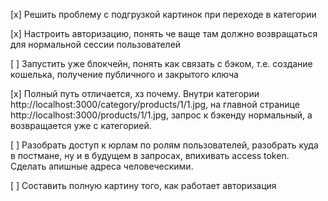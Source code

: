 [x] Решить проблему с подгрузкой картинок при переходе в категории

[x] Настроить авторизацию, понять че ваще там должно возвращаться для нормальной сессии пользователей

[ ] Запустить уже блокчейн, понять как связать с бэком, т.е. создание кошелька, получение публичного и закрытого ключа

[x] Полный путь отличается, хз почему. Внутри категории http://localhost:3000/category/products/1/1.jpg, на главной странице http://localhost:3000/products/1/1.jpg, запрос к бэкенду нормальный, а возвращается уже с категорией.

[ ] Разобрать доступ к юрлам по ролям пользователей, разобрать куда в постмане, ну и в будущем в запросах, впихивать access token. Сделать апишные адреса человеческими.

[ ] Составить полную картину того, как работает авторизация
